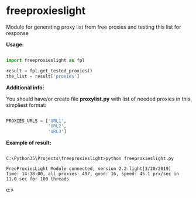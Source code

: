 # freeproxieslight

Module for generating proxy list from free proxies and testing this list for response

**Usage:**
```python

import freeproxieslight as fpl

result = fpl.get_tested_proxies()
the_list = result['proxies']

```

**Additional info:**

You should have/or create file **proxylist.py** with list of needed proxies in this simpliest format:

``` python

PROXIES_URLS = ['URL1', 
                'URL2',
                'URL3']

```

**Example of result:**

```

C:\Python35\Projects\freeproxieslight>python freeproxieslight.py

FreeProxiesLight Module connected, version 2.2-light[3/20/2019]
Time: 14:18:00, all proxies: 497, good: 16, speed: 45.1 prx/sec in 11.0 sec for 100 threads

```

  c:> 
